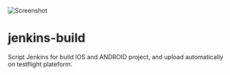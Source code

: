 ![Screenshot](https://raw.github.com/remirobert/MyMakefile/master/.ressource/logo-title.png)

jenkins-build
=============

Script Jenkins for build IOS and ANDROID project, and upload automatically on testflight plateform.
